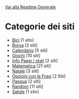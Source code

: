 [Vai alla Readme Generale](../Readme.md)

# Categorie dei siti

- [Bici](https://github.com/NicoMaker/Giri-in-bici) [1 sito]
- [Borsa](Borsa/Readme.md) [2 siti]
- [Calendario](Calendario/Readme.md) [5 siti]
- [Giochi](Giochi/Readme.md) [10 siti]
- [Info Paesi / stati](Info_Paesi_Stati/Readme.md) [2 siti]
- [Matematica](Math/Readme.md) [21 siti]
- [Natale](Natale/Readme.md) [3 siti]
- [Opzioni con le Frasi](Opzioni_Con_Le_Frasi/Readme.md)  [2 Siti]
- [Pasqua](Pasqua/Readme.md) [2 siti]
- [Random](Random/Readme.md) [11 siti]
- [Salute](Salute/Readme.md) [1 sito]